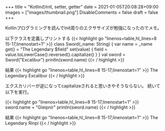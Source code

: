 +++
title = "KotlinのInit, setter, getter"
date = 2021-01-05T20:08:28+09:00
images = ["images/thumbnail.png"]
DisableComments = false
draft = false
+++

Kotlinプログラミングを読んでInit周りのエクササイズが勉強になったのでメモ。

以下クラスを定義しプリントする
{{< highlight go "linenos=table,hl_lines=8 15-17,linenostart=1" >}}
class Sword(_name: String) {
    var name = _name
        get() = "The Legendary $field"
        set(value) {
            field = value.toLowerCase().reversed().capitalize()
        }
}
val sword = Sword("Excalibur")
println(sword.name)
{{< / highlight >}}

結果
{{< highlight go "linenos=table,hl_lines=8 15-17,linenostart=1" >}}
The Legendary Excalibur
{{< / highlight >}}

エクスカリバーが逆になってcapitalizeされると思いきやそうならない。
続いて以下を実行。

{{< highlight go "linenos=table,hl_lines=8 15-17,linenostart=1" >}}
sword.name = "Gleipnir"
println(sword.name)
{{< / highlight >}}

結果
{{< highlight go "linenos=table,hl_lines=8 15-17,linenostart=1" >}}
The Legendary Rinpi
{{< / highlight >}}
